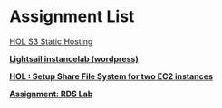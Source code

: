 # Assignment List


[HOL S3 Static Hosting](Assignment%20List%20b695de2afdc943bebcedd4f46506d85f/HOL%20S3%20Static%20Hosting%2082f086ea1e524f218d021aba21108419.md)



[**Lightsail instancelab (wordpress)**](Assignment%20List%20b695de2afdc943bebcedd4f46506d85f/Lightsail%20instancelab%20(wordpress)%2027def48a118d4ef99b4c55b0bda93c2c.md)



[**HOL : Setup Share File System for two EC2 instances** ](Assignment%20List%20b695de2afdc943bebcedd4f46506d85f/HOL%20Setup%20Share%20File%20System%20for%20two%20EC2%20instances%206f28ba10c0e543a496066b03b60954d6.md)



[**Assignment: RDS Lab**](Assignment%20List%20b695de2afdc943bebcedd4f46506d85f/Assignment%20RDS%20Lab%202d579ca49ea34ab4b614c208db31a27f.md)

